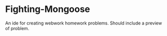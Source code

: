 # Fighting-Mongoose
An ide for creating webwork homework problems. Should include a preview of problem.
